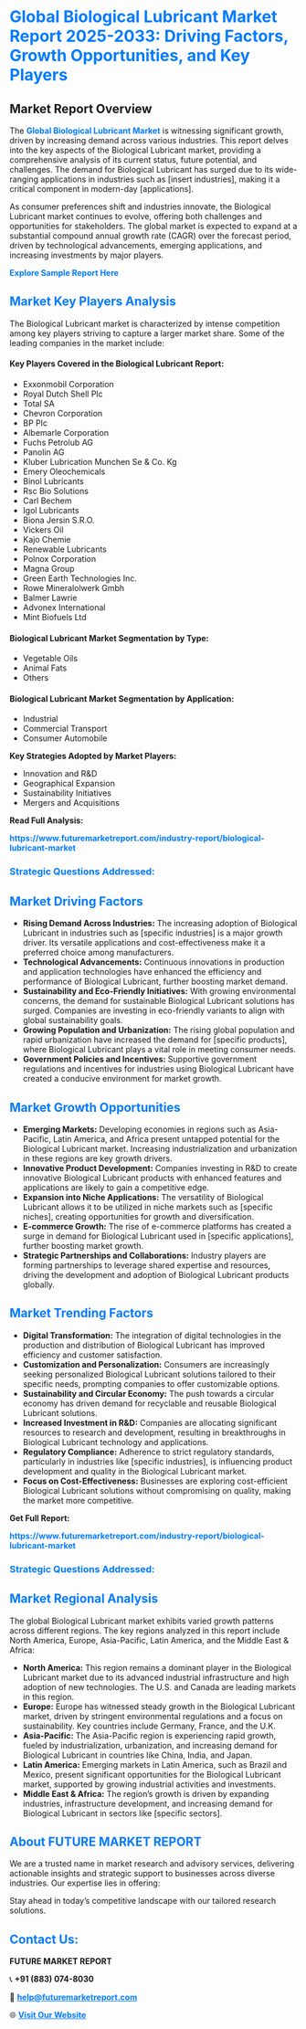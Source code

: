 <h1 style="color: #007BFF;">Global Biological Lubricant Market Report 2025-2033: Driving Factors, Growth Opportunities, and Key Players</h1>

<section id="overview">
<h2>Market Report Overview</h2>
<p>The <a href="https://www.futuremarketreport.com/industry-report/biological-lubricant-market" style="color: #007BFF; text-decoration: none;"><strong>Global Biological Lubricant Market</strong></a> is witnessing significant growth, driven by increasing demand across various industries. This report delves into the key aspects of the Biological Lubricant market, providing a comprehensive analysis of its current status, future potential, and challenges. The demand for Biological Lubricant has surged due to its wide-ranging applications in industries such as [insert industries], making it a critical component in modern-day [applications].</p>
<p>As consumer preferences shift and industries innovate, the Biological Lubricant market continues to evolve, offering both challenges and opportunities for stakeholders. The global market is expected to expand at a substantial compound annual growth rate (CAGR) over the forecast period, driven by technological advancements, emerging applications, and increasing investments by major players.</p>
</section>

<section id="overview">
<p><a href="https://www.futuremarketreport.com/request-sample/reportId=57819" style="color: #007BFF; text-decoration: none;"><strong>Explore Sample Report Here</strong></a></p>
</section>

<section id="key-players">
<h2 style="color: #007BFF;">Market Key Players Analysis</h2>
<p>The Biological Lubricant market is characterized by intense competition among key players striving to capture a larger market share. Some of the leading companies in the market include:</p>
<h4>Key Players Covered in the Biological Lubricant Report:</h4>
<ul><li>Exxonmobil Corporation</li><li>Royal Dutch Shell Plc</li><li>Total SA</li><li>Chevron Corporation</li><li>BP Plc</li><li>Albemarle Corporation</li><li>Fuchs Petrolub AG</li><li>Panolin AG</li><li>Kluber Lubrication Munchen Se &amp; Co. Kg</li><li>Emery Oleochemicals</li><li>Binol Lubricants</li><li>Rsc Bio Solutions</li><li>Carl Bechem</li><li>Igol Lubricants</li><li>Biona Jersin S.R.O.</li><li>Vickers Oil</li><li>Kajo Chemie</li><li>Renewable Lubricants</li><li>Polnox Corporation</li><li>Magna Group</li><li>Green Earth Technologies Inc.</li><li>Rowe Mineralolwerk Gmbh</li><li>Balmer Lawrie</li><li>Advonex International</li><li>Mint Biofuels Ltd</li></ul>
<h4>Biological Lubricant Market Segmentation by Type:</h4>
<ul><li>Vegetable Oils</li><li>Animal Fats</li><li>Others</li></ul>

<h4>Biological Lubricant Market Segmentation by Application:</h4>
<ul><li>Industrial</li><li>Commercial Transport</li><li>Consumer Automobile</li></ul>
<p><strong>Key Strategies Adopted by Market Players:</strong></p>
<ul>
<li>Innovation and R&D</li>
<li>Geographical Expansion</li>
<li>Sustainability Initiatives</li>
<li>Mergers and Acquisitions</li>
</ul>
</section>

<section>
<p><strong>Read Full Analysis: </strong></p><a href="https://www.futuremarketreport.com/industry-report/biological-lubricant-market" style="color: #007BFF; text-decoration: none;"><strong>https://www.futuremarketreport.com/industry-report/biological-lubricant-market</strong></a>
<h3 style="color: #007BFF;">Strategic Questions Addressed:</h3>
</section>

<section id="driving-factors">
<h2 style="color: #007BFF;">Market Driving Factors</h2>
<ul>
<li><strong>Rising Demand Across Industries:</strong> The increasing adoption of Biological Lubricant in industries such as [specific industries] is a major growth driver. Its versatile applications and cost-effectiveness make it a preferred choice among manufacturers.</li>
<li><strong>Technological Advancements:</strong> Continuous innovations in production and application technologies have enhanced the efficiency and performance of Biological Lubricant, further boosting market demand.</li>
<li><strong>Sustainability and Eco-Friendly Initiatives:</strong> With growing environmental concerns, the demand for sustainable Biological Lubricant solutions has surged. Companies are investing in eco-friendly variants to align with global sustainability goals.</li>
<li><strong>Growing Population and Urbanization:</strong> The rising global population and rapid urbanization have increased the demand for [specific products], where Biological Lubricant plays a vital role in meeting consumer needs.</li>
<li><strong>Government Policies and Incentives:</strong> Supportive government regulations and incentives for industries using Biological Lubricant have created a conducive environment for market growth.</li>
</ul>
</section>

<section id="growth-opportunities">
<h2 style="color: #007BFF;">Market Growth Opportunities</h2>
<ul>
<li><strong>Emerging Markets:</strong> Developing economies in regions such as Asia-Pacific, Latin America, and Africa present untapped potential for the Biological Lubricant market. Increasing industrialization and urbanization in these regions are key growth drivers.</li>
<li><strong>Innovative Product Development:</strong> Companies investing in R&D to create innovative Biological Lubricant products with enhanced features and applications are likely to gain a competitive edge.</li>
<li><strong>Expansion into Niche Applications:</strong> The versatility of Biological Lubricant allows it to be utilized in niche markets such as [specific niches], creating opportunities for growth and diversification.</li>
<li><strong>E-commerce Growth:</strong> The rise of e-commerce platforms has created a surge in demand for Biological Lubricant used in [specific applications], further boosting market growth.</li>
<li><strong>Strategic Partnerships and Collaborations:</strong> Industry players are forming partnerships to leverage shared expertise and resources, driving the development and adoption of Biological Lubricant products globally.</li>
</ul>
</section>

<section id="trending-factors">
<h2 style="color: #007BFF;">Market Trending Factors</h2>
<ul>
<li><strong>Digital Transformation:</strong> The integration of digital technologies in the production and distribution of Biological Lubricant has improved efficiency and customer satisfaction.</li>
<li><strong>Customization and Personalization:</strong> Consumers are increasingly seeking personalized Biological Lubricant solutions tailored to their specific needs, prompting companies to offer customizable options.</li>
<li><strong>Sustainability and Circular Economy:</strong> The push towards a circular economy has driven demand for recyclable and reusable Biological Lubricant solutions.</li>
<li><strong>Increased Investment in R&D:</strong> Companies are allocating significant resources to research and development, resulting in breakthroughs in Biological Lubricant technology and applications.</li>
<li><strong>Regulatory Compliance:</strong> Adherence to strict regulatory standards, particularly in industries like [specific industries], is influencing product development and quality in the Biological Lubricant market.</li>
<li><strong>Focus on Cost-Effectiveness:</strong> Businesses are exploring cost-efficient Biological Lubricant solutions without compromising on quality, making the market more competitive.</li>
</ul>
</section>

<section>
<p><strong>Get Full Report: </strong></p><a href="https://www.futuremarketreport.com/industry-report/biological-lubricant-market" style="color: #007BFF; text-decoration: none;"><strong>https://www.futuremarketreport.com/industry-report/biological-lubricant-market</strong></a>
<h3 style="color: #007BFF;">Strategic Questions Addressed:</h3>
</section>


<section id="regional-analysis">
<h2 style="color: #007BFF;">Market Regional Analysis</h2>
<p>The global Biological Lubricant market exhibits varied growth patterns across different regions. The key regions analyzed in this report include North America, Europe, Asia-Pacific, Latin America, and the Middle East & Africa:</p>
<ul>
<li><strong>North America:</strong> This region remains a dominant player in the Biological Lubricant market due to its advanced industrial infrastructure and high adoption of new technologies. The U.S. and Canada are leading markets in this region.</li>
<li><strong>Europe:</strong> Europe has witnessed steady growth in the Biological Lubricant market, driven by stringent environmental regulations and a focus on sustainability. Key countries include Germany, France, and the U.K.</li>
<li><strong>Asia-Pacific:</strong> The Asia-Pacific region is experiencing rapid growth, fueled by industrialization, urbanization, and increasing demand for Biological Lubricant in countries like China, India, and Japan.</li>
<li><strong>Latin America:</strong> Emerging markets in Latin America, such as Brazil and Mexico, present significant opportunities for the Biological Lubricant market, supported by growing industrial activities and investments.</li>
<li><strong>Middle East & Africa:</strong> The region’s growth is driven by expanding industries, infrastructure development, and increasing demand for Biological Lubricant in sectors like [specific sectors].</li>
</ul>
</section>

<footer>
<h2 style="color: #007BFF;">About FUTURE MARKET REPORT</h2>
<p>We are a trusted name in market research and advisory services, delivering actionable insights and strategic support to businesses across diverse industries. Our expertise lies in offering:</p>

<p>Stay ahead in today’s competitive landscape with our tailored research solutions.</p>

<h2 style="color: #007BFF;">Contact Us:</h2>
<p><strong>FUTURE MARKET REPORT</strong></p>
<p>📞 <strong>+91 (883) 074-8030</strong></p>
<p>📧 <strong><a href="mailto:help@futuremarketreport.com" style="color: #007BFF;">help@futuremarketreport.com</a></strong></p>
<p>🌐 <strong><a href="https://www.futuremarketreport.com/" style="color: #007BFF;">Visit Our Website</a></strong></p>
</footer>